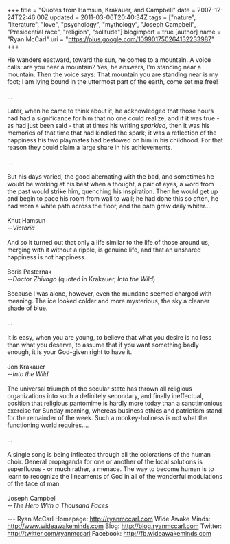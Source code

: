 +++
title = "Quotes from Hamsun, Krakauer, and Campbell"
date = 2007-12-24T22:46:00Z
updated = 2011-03-06T20:40:34Z
tags = ["nature", "literature", "love", "psychology", "mythology", "Joseph Campbell", "Presidential race", "religion", "solitude"]
blogimport = true
[author]
	name = "Ryan McCarl"
	uri = "https://plus.google.com/109901750264132233987"
+++

He wanders eastward, toward the sun, he comes to a mountain.  A voice calls: are you near a mountain?  Yes, he answers, I'm standing near a mountain.  Then the voice says: That mountain you are standing near is my foot; I am lying bound in the uttermost part of the earth, come set me free!<br /><br />...<br /><br />Later, when he came to think about it, he acknowledged that those hours had had a significance for him that no one could realize, and if it was true - as had just been said - that at times his writing <span style="font-style: italic;">sparkled</span>, then it was his memories of that time that had kindled the spark; it was a reflection of the happiness his two playmates had bestowed on him in his childhood.  For that reason they could claim a large share in his achievements.<br /><br />...<br /><br />But his days varied, the good alternating with the bad, and sometimes he would be working at his best when a thought, a pair of eyes, a word from the past would strike him, quenching his inspiration.  Then he would get up and begin to pace his room from wall to wall; he had done this so often, he had worn a white path across the floor, and the path grew daily whiter....<br /><br />Knut Hamsun<br />--<span style="font-style: italic;">Victoria</span><br /><br />And so it turned out that only a life similar to the life of those around us, merging with it without a ripple, is genuine life, and that an unshared happiness is not happiness.<br /><br />Boris Pasternak<br />--<span style="font-style: italic;">Doctor Zhivago</span> (quoted in Krakauer, <span style="font-style: italic;">Into the Wild</span>)<br /><br />Because I was alone, however, even the mundane seemed charged with meaning.  The ice looked colder and more mysterious, the sky a cleaner shade of blue.<br /><br />...<br /><br />It is easy, when you are young, to believe that what you desire is no less than what you deserve, to assume that if you want something badly enough, it is your God-given right to have it.<br /><br />Jon Krakauer<br />--<span style="font-style: italic;">Into the Wild</span><br /><br />The universal triumph of the secular state has thrown all religious organizations into such a definitely secondary, and finally ineffectual, position that religious pantomime is hardly more today than a sanctimonious exercise for Sunday morning, whereas business ethics and patriotism stand for the remainder of the week.  Such a monkey-holiness is not what the functioning world requires....<br /><br />...<br /><br />A single song is being inflected through all the colorations of the human choir.  General propaganda for one or another of the local solutions is superfluous - or much rather, a menace.  The way to become human is to learn to recognize the lineaments of God in all of the wonderful modulations of the face of man.<br /><br />Joseph Campbell<br />--<span style="font-style: italic;">The Hero With a Thousand Faces</span><div class="blogger-post-footer">---
Ryan McCarl
Homepage: http://ryanmccarl.com
Wide Awake Minds: http://www.wideawakeminds.com
Blog: http://blog.ryanmccarl.com
Twitter: http://twitter.com/ryanmccarl
Facebook: http://fb.wideawakeminds.com</div>
